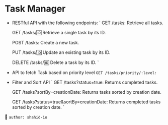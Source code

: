 # Task Manager

- RESTful API with the following endpoints:
`
    GET /tasks: Retrieve all tasks.

    GET /tasks/:id: Retrieve a single task by its ID.

    POST /tasks: Create a new task.

    PUT /tasks/:id: Update an existing task by its ID.

    DELETE /tasks/:id: Delete a task by its ID.
`
- API to fetch Task based on priority level
`
    GET /tasks/priority/:level:
`

- Filter and Sort API
`
    GET /tasks?status=true: Returns completed tasks.

    GET /tasks?sortBy=creationDate: Returns tasks sorted by creation date.
    
    GET /tasks?status=true&sortBy=creationDate: Returns completed tasks sorted by creation date.
`

:adult:
`
author: shahid-io
`